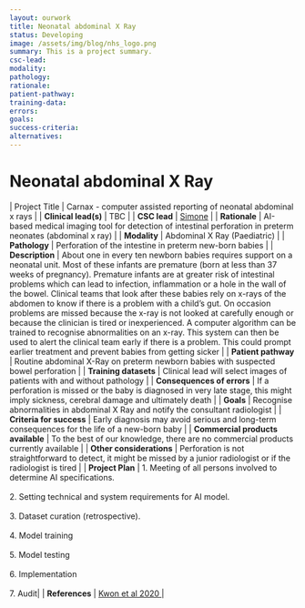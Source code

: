 ```yaml
---
layout: ourwork
title: Neonatal abdominal X Ray
status: Developing
image: /assets/img/blog/nhs_logo.png
summary: This is a project summary.
csc-lead:
modality:
pathology:
rationale:
patient-pathway: 
training-data: 
errors: 
goals: 
success-criteria: 
alternatives: 
---
```


# **Neonatal abdominal X Ray**

| Project Title | Carnax - computer assisted reporting of neonatal abdominal x rays |
| <b>Clinical lead(s)</b> | TBC |
| <b>CSC lead</b> | [Simone](/team/simone.html) |
| <b>Rationale</b> | AI-based medical imaging tool for detection of intestinal perforation in preterm neonates (abdominal x ray)  |
| <b>Modality</b> | Abdominal X Ray (Paediatric) |
| <b>Pathology</b> | Perforation of the intestine in preterm new-born babies |
| <b>Description</b> | About one in every ten newborn babies requires support on a neonatal unit. Most of these infants are premature (born at less than 37 weeks of pregnancy). Premature infants are at greater risk of intestinal problems which can lead to infection, inflammation or a hole in the wall of the bowel. Clinical teams that look after these babies rely on x-rays of the abdomen to know if there is a problem with a child’s gut. On occasion problems are missed because the x-ray is not looked at carefully enough or because the clinician is tired or inexperienced. A computer algorithm can be trained to recognise abnormalities on an x-ray. This system can then be used to alert the clinical team early if there is a problem. This could prompt earlier treatment and prevent babies from getting sicker |
| <b>Patient pathway</b> | Routine abdominal X-Ray on preterm newborn babies with suspected bowel perforation |
| <b>Training datasets</b> | Clinical lead will select images of patients with and without pathology |
| <b>Consequences of errors</b> | If a perforation is missed or the baby is diagnosed in very late stage, this might imply sickness, cerebral damage and ultimately death |
| <b>Goals</b> | Recognise abnormalities in abdominal X Ray and notify the consultant radiologist |
| <b>Criteria for success</b> | Early diagnosis may avoid serious and long-term consequences for the life of a new-born baby |
| <b>Commercial products available</b> | To the best of our knowledge, there are no commercial products currently available |
| <b>Other considerations</b> | Perforation is not straightforward to detect, it might be missed by a junior radiologist or if the radiologist is tired |
| <b>Project Plan</b> | 1.	Meeting of all persons involved to determine AI specifications. <br><br> 2.	Setting technical and system requirements for AI model. <br> <br> 3. Dataset curation (retrospective). <br><br> 4.	Model training<br><br>5.	Model testing <br><br>6.	Implementation <br><br>7. Audit|
| <b>References</b> | <a href="https://doi.org/10.1038/s41598-020-74653-1"> Kwon et al 2020 </a> |